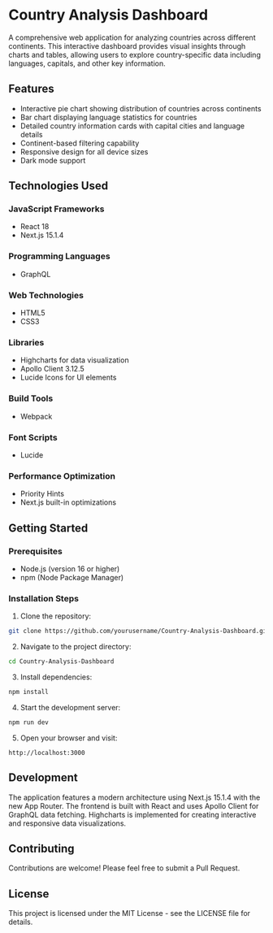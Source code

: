 # Country Analysis Dashboard

A comprehensive web application for analyzing countries across different continents. This interactive dashboard provides visual insights through charts and tables, allowing users to explore country-specific data including languages, capitals, and other key information.

## Features

- Interactive pie chart showing distribution of countries across continents
- Bar chart displaying language statistics for countries
- Detailed country information cards with capital cities and language details
- Continent-based filtering capability
- Responsive design for all device sizes
- Dark mode support

## Technologies Used

### JavaScript Frameworks
- React 18
- Next.js 15.1.4

### Programming Languages
- GraphQL

### Web Technologies
- HTML5
- CSS3

### Libraries
- Highcharts for data visualization
- Apollo Client 3.12.5
- Lucide Icons for UI elements

### Build Tools
- Webpack

### Font Scripts
- Lucide

### Performance Optimization
- Priority Hints
- Next.js built-in optimizations

## Getting Started

### Prerequisites
- Node.js (version 16 or higher)
- npm (Node Package Manager)

### Installation Steps

1. Clone the repository:
```bash
git clone https://github.com/yourusername/Country-Analysis-Dashboard.git
```

2. Navigate to the project directory:
```bash
cd Country-Analysis-Dashboard
```

3. Install dependencies:
```bash
npm install
```

4. Start the development server:
```bash
npm run dev
```

5. Open your browser and visit:
```
http://localhost:3000
```

## Development

The application features a modern architecture using Next.js 15.1.4 with the new App Router. The frontend is built with React and uses Apollo Client for GraphQL data fetching. Highcharts is implemented for creating interactive and responsive data visualizations.

## Contributing

Contributions are welcome! Please feel free to submit a Pull Request.

## License

This project is licensed under the MIT License - see the LICENSE file for details.
